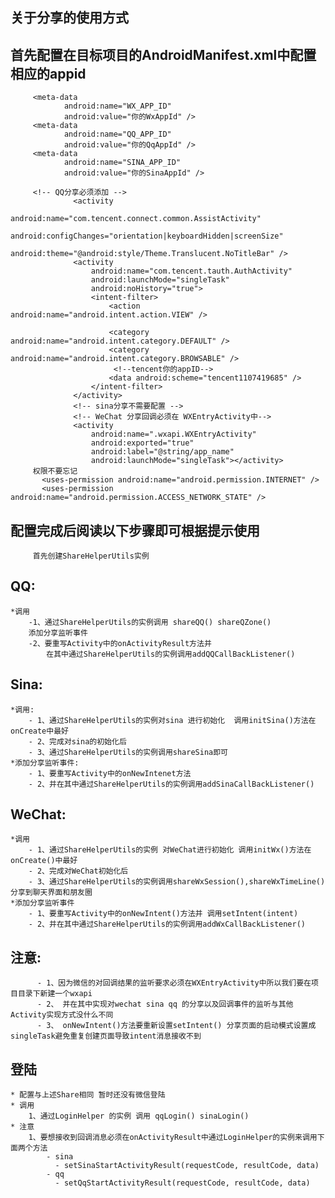 
关于分享的使用方式
---
首先配置在目标项目的AndroidManifest.xml中配置相应的appid
--
         <meta-data
                android:name="WX_APP_ID"
                android:value="你的WxAppId" />
         <meta-data
                android:name="QQ_APP_ID"
                android:value="你的QqAppId" />
         <meta-data
                android:name="SINA_APP_ID"
                android:value="你的SinaAppId" />

         <!-- QQ分享必须添加 -->
                  <activity
                      android:name="com.tencent.connect.common.AssistActivity"
                      android:configChanges="orientation|keyboardHidden|screenSize"
                      android:theme="@android:style/Theme.Translucent.NoTitleBar" />
                  <activity
                      android:name="com.tencent.tauth.AuthActivity"
                      android:launchMode="singleTask"
                      android:noHistory="true">
                      <intent-filter>
                          <action android:name="android.intent.action.VIEW" />

                          <category android:name="android.intent.category.DEFAULT" />
                          <category android:name="android.intent.category.BROWSABLE" />
                           <!--tencent你的appID-->
                          <data android:scheme="tencent1107419685" />
                      </intent-filter>
                  </activity>
                  <!-- sina分享不需要配置 -->
                  <!-- WeChat 分享回调必须在 WXEntryActivity中-->
                  <activity
                      android:name=".wxapi.WXEntryActivity"
                      android:exported="true"
                      android:label="@string/app_name"
                      android:launchMode="singleTask"></activity>
         权限不要忘记
           <uses-permission android:name="android.permission.INTERNET" />
           <uses-permission android:name="android.permission.ACCESS_NETWORK_STATE" />

配置完成后阅读以下步骤即可根据提示使用
--
         首先创建ShareHelperUtils实例
QQ:
--
    *调用
        -1、通过ShareHelperUtils的实例调用 shareQQ() shareQZone()
        添加分享监听事件
        -2、要重写Activity中的onActivityResult方法并
            在其中通过ShareHelperUtils的实例调用addQQCallBackListener()

Sina:
--
    *调用:
        - 1、通过ShareHelperUtils的实例对sina 进行初始化  调用initSina()方法在onCreate中最好
        - 2、完成对sina的初始化后
        - 3、通过ShareHelperUtils的实例调用shareSina即可
    *添加分享监听事件:
        - 1、要重写Activity中的onNewIntenet方法
        - 2、并在其中通过ShareHelperUtils的实例调用addSinaCallBackListener()
WeChat:
--
    *调用
        - 1、通过ShareHelperUtils的实例 对WeChat进行初始化 调用initWx()方法在onCreate()中最好
        - 2、完成对WeChat初始化后
        - 3、通过ShareHelperUtils的实例调用shareWxSession(),shareWxTimeLine()分享到聊天界面和朋友圈
    *添加分享监听事件
        - 1、要重写Activity中的onNewIntent()方法并 调用setIntent(intent)
        - 2、并在其中通过ShareHelperUtils的实例调用addWxCallBackListener()
注意:
------
          - 1、因为微信的对回调结果的监听要求必须在WXEntryActivity中所以我们要在项目目录下新建一个wxapi
          - 2、 并在其中实现对wechat sina qq 的分享以及回调事件的监听与其他Activity实现方式没什么不同
          - 3、 onNewIntent()方法要重新设置setIntent() 分享页面的启动模式设置成singleTask避免重复创建页面导致intent消息接收不到
登陆
------
    * 配置与上述Share相同 暂时还没有微信登陆
    * 调用
        1、通过LoginHelper 的实例 调用 qqLogin() sinaLogin()
    * 注意
        1、要想接收到回调消息必须在onActivityResult中通过LoginHelper的实例来调用下面两个方法
            - sina
              - setSinaStartActivityResult(requestCode, resultCode, data)
            - qq
              - setQqStartActivityResult(requestCode, resultCode, data)